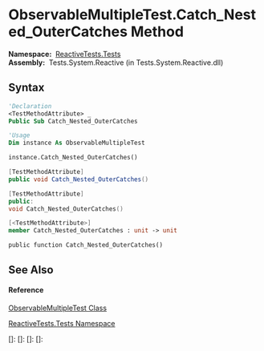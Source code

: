 # ObservableMultipleTest.Catch\_Nested\_OuterCatches Method

**Namespace:**  [ReactiveTests.Tests](ReactiveTests.Tests\ReactiveTests.Tests.md)  
**Assembly:**  Tests.System.Reactive (in Tests.System.Reactive.dll)

## Syntax

```vb
'Declaration
<TestMethodAttribute> _
Public Sub Catch_Nested_OuterCatches
```

```vb
'Usage
Dim instance As ObservableMultipleTest

instance.Catch_Nested_OuterCatches()
```

```csharp
[TestMethodAttribute]
public void Catch_Nested_OuterCatches()
```

```c++
[TestMethodAttribute]
public:
void Catch_Nested_OuterCatches()
```

```fsharp
[<TestMethodAttribute>]
member Catch_Nested_OuterCatches : unit -> unit 
```

```jscript
public function Catch_Nested_OuterCatches()
```

## See Also

#### Reference

[ObservableMultipleTest Class](ObservableMultipleTest\ObservableMultipleTest.md)

[ReactiveTests.Tests Namespace](ReactiveTests.Tests\ReactiveTests.Tests.md)

[]: 
[]: 
[]: 
[]: 